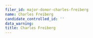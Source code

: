 ```yaml
---
filer_id: major-donor-charles-freiberg
name: Charles Freiberg
candidate_controlled_id: ''
data_warning: 
title: Charles Freiberg
---
```

